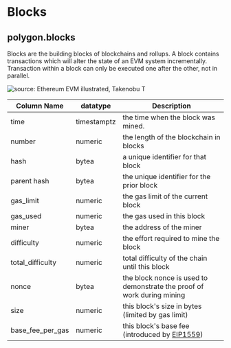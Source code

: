# Blocks

## polygon.blocks

Blocks are the building blocks of blockchains and rollups. A block contains transactions which will alter the state of an EVM system incrementally. Transaction within a block can only be executed one after the other, not in parallel.

![source: Ethereum EVM illustrated, Takenobu T](<../../../assets/image (61).png>)



| **Column Name**     | **datatype** | **Description**                                                                          |
| ------------------- | ------------ | ---------------------------------------------------------------------------------------- |
| time                | timestamptz  | the time when the block was mined.                                                       |
| number              | numeric      | the length of the blockchain in blocks                                                   |
| hash                | bytea        | a unique identifier for that block                                                       |
| parent hash         | bytea        | the unique identifier for the prior block                                                |
| gas\_limit          | numeric      | the gas limit of the current block                                                       |
| gas\_used           | numeric      | the gas used in this block                                                               |
| miner               | bytea        | the address of the miner                                                                 |
| difficulty          | numeric      | the effort required to mine the block                                                    |
| total\_difficulty   | numeric      | total difficulty of the chain until this block                                           |
| nonce               | bytea        | the block nonce is used to demonstrate the proof of work during mining                   |
| size                | numeric      | this block's size in bytes (limited by gas limit)                                        |
| base\_fee\_per\_gas | numeric      | this block's base fee (introduced by [EIP1559](https://eips.ethereum.org/EIPS/eip-1559)) |

